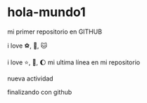 # hola-mundo1

mi primer repositorio en GITHUB

i love :soccer:, :pizza:, :cat:

i love :star:, :book:, :moon:
mi ultima línea en mi repositorio

nueva actividad

finalizando con github
